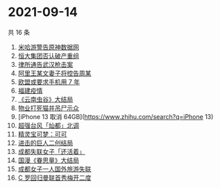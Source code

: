 # 2021-09-14

共 16 条

<!-- BEGIN -->
<!-- 最后更新时间 Tue Sep 14 2021 12:08:14 GMT+0800 (China Standard Time) -->

1. [米哈游警告原神数据网](https://www.zhihu.com/search?q=原神)
1. [恒大集团否认破产重组](https://www.zhihu.com/search?q=恒大)
1. [律所通告武汉枪击案](https://www.zhihu.com/search?q=武汉枪击)
1. [阿里王某文妻子将控告周某](https://www.zhihu.com/search?q=王某文)
1. [欧盟或要求手机用 7 年](https://www.zhihu.com/search?q=手机能用7年)
1. [福建疫情](https://www.zhihu.com/search?q=福建疫情)
1. [《云南虫谷》大结局](https://www.zhihu.com/search?q=云南虫谷)
1. [物业打死猫并吊尸示众](https://www.zhihu.com/search?q=物业打死猫)
1. [iPhone 13 取消 64GB](https://www.zhihu.com/search?q=iPhone 13)
1. [超强台风「灿都」北调](https://www.zhihu.com/search?q=灿都)
1. [精灵宝可梦：可可](https://www.zhihu.com/search?q=精灵宝可梦可可)
1. [进击的巨人二创结局](https://www.zhihu.com/search?q=进击的巨人)
1. [成都失联女子「还活着」](https://www.zhihu.com/search?q=成都女子失联)
1. [国漫《眷思量》大结局](https://www.zhihu.com/search?q=眷思量)
1. [成都女子一人国外旅游失联](https://www.zhihu.com/search?q=成都女子失联)
1. [C 罗回归曼联首秀梅开二度](https://www.zhihu.com/search?q=C罗)

<!-- END -->
